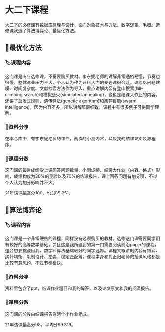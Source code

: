 # 大二下课程

大二下的必修课有数据库原理与设计、面向对象技术与方法、数字逻辑、毛概。选修课我选了算法博弈论、最优化方法。

## 📖最优化方法
### 🏷️课程内容
这门课是专业选修课，不需要购买教材。李东妮老师的讲解非常通俗易懂，节奏也很慢，整体课业压力不大，个人认为作为计科入门的专选课很合适。课程以问题建模、时间复杂度、文献检索方法作为导入，重点讲解内容有登山搜索(hill-climbing search)和模拟退火(simulated annealing)，这也是结课大作业的内容，还讲了启发式规则、遗传算法(genetic algorithm)和集群智能(swarm intelligence)，因为内容不多，所以讲解都很细致，课程中有很多例子可供同学理解。

### 📌资料分享
在本仓库中，有李东妮老师的课件，两次的小测内容，以及我的结课论文及源程序。
### 💯课程分数
这门课的最后成绩受上课回答问题数量、小测成绩、结课大作业（内容、格式）影响，成绩构成为30%的测验以及70%的结课报告，课上回答问题有加分项，不过个人认为加分影响并不大。

21年该课最高分100，均分85.251。

## 📖算法博弈论
### 🏷️课程内容
这门课是一个非常硬核的课程，同样没有必须购买的教材。选修这门课需要同学们有较好的高等数学基础，并且这是我所遇到的第一门需要阅读前沿paper的课程，适合想要挑战自我、数学和算法基础较好的同学选修。课程大概讲的内容有博弈、纳什均衡、机制设计、拍卖、稳定匹配等，课程本身和刘正阳老师的授课风格都是比较有意思的，不过节奏很快。

### 📌资料分享
资料里包含了ppt，结课作业题目和我的解答，以及论文原文和我的阅读报告。

### 💯课程分数
这门课的分数由结课报告及两个小作业组成。

21年该课最高分98，平均分89.319。
